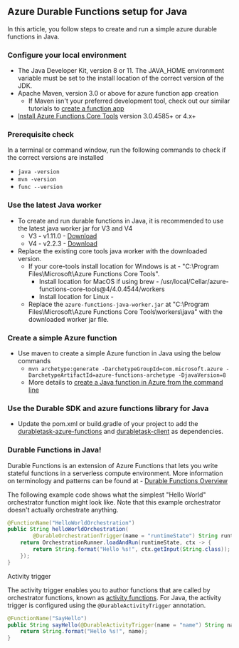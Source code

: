## Azure Durable Functions setup for Java

In this article, you follow steps to create and run a simple azure durable functions in Java.

### Configure your local environment
- The Java Developer Kit, version 8 or 11. The JAVA_HOME environment variable must be set to the install location of the correct version of the JDK.
- Apache Maven, version 3.0 or above for azure function app creation 
  - If Maven isn't your preferred development tool, check out our similar tutorials to [create a function app](https://docs.microsoft.com/en-us/azure/azure-functions/create-first-function-cli-java?tabs=bash%2Cazure-cli%2Cbrowser)
- [Install Azure Functions Core Tools](https://docs.microsoft.com/en-us/azure/azure-functions/functions-run-local?tabs=v4%2Cwindows%2Ccsharp%2Cportal%2Cbash) version 3.0.4585+ or 4.x+


### Prerequisite check
In a terminal or command window, run the following commands to check if the correct versions are installed 
- `java -version`
- `mvn -version`
- `func --version` 

### Use the latest Java worker 
- To create and run durable functions in Java, it is recommended to use the latest java worker jar for V3 and V4
  - V3 - v1.11.0 - [Download](https://javaworkerrelease.blob.core.windows.net/release/1.11.0/azure-functions-java-worker.jar?sp=r&st=2022-06-01T22:17:09Z&se=2022-12-31T07:17:09Z&spr=https&sv=2020-08-04&sr=b&sig=Lrp0sJ2q91Q2QeNIxAoy4Ulf3ewx1KdNR1td9BXDuxI%3D)
  - V4 - v2.2.3  - [Download](https://javaworkerrelease.blob.core.windows.net/release/2.2.3/azure-functions-java-worker.jar?sp=r&st=2022-06-01T22:19:48Z&se=2022-12-31T07:19:48Z&spr=https&sv=2020-08-04&sr=b&sig=N4gcAP0jVKqAdo59WxZVFDjtfaBiwCJt%2BMBajkv%2FudI%3D)
- Replace the existing core tools java worker with the downloaded version.
	- If your core-tools install location for Windows is at - "C:\Program Files\Microsoft\Azure Functions Core Tools".
		- Install location for MacOS if using brew - /usr/local/Cellar/azure-functions-core-tools@4/4.0.4544/workers
		- Install location for Linux - 
	- Replace the `azure-functions-java-worker.jar` at "C:\Program Files\Microsoft\Azure Functions Core Tools\workers\java\" with the downloaded worker jar file.

### Create a simple Azure function 
- Use maven to create a simple Azure function in Java using the below commands
  - `mvn archetype:generate -DarchetypeGroupId=com.microsoft.azure -DarchetypeArtifactId=azure-functions-archetype -DjavaVersion=8`
  - More details to [create a Java function in Azure from the command line](https://docs.microsoft.com/en-us/azure/azure-functions/create-first-function-cli-java?tabs=bash%2Cazure-cli%2Cbrowser)

### Use the Durable SDK and azure functions library for Java
- Update the pom.xml or build.gradle of your project to add the [durabletask-azure-functions](https://mvnrepository.com/artifact/com.microsoft/durabletask-azure-functions) and [durabletask-client](https://mvnrepository.com/artifact/com.microsoft/durabletask-client) as dependencies.


### Durable Functions in Java!
Durable Functions is an extension of Azure Functions that lets you write stateful functions in a serverless compute environment.
More information on terminology and patterns can be found at - [Durable Functions Overview](https://docs.microsoft.com/en-us/azure/azure-functions/durable/durable-functions-overview?tabs=java)

The following example code shows what the simplest "Hello World" orchestrator function might look like. Note that this example orchestrator doesn't actually orchestrate anything.

```java
@FunctionName("HelloWorldOrchestration")
public String helloWorldOrchestration(
        @DurableOrchestrationTrigger(name = "runtimeState") String runtimeState) {
    return OrchestrationRunner.loadAndRun(runtimeState, ctx -> {
        return String.format("Hello %s!", ctx.getInput(String.class));
    });
}
```

Activity trigger

The activity trigger enables you to author functions that are called by orchestrator functions, known as [activity functions](durable-functions-types-features-overview.md#activity-functions). For Java, the activity trigger is configured using the `@DurableActivityTrigger` annotation.

```java
@FunctionName("SayHello")
public String sayHello(@DurableActivityTrigger(name = "name") String name) {
    return String.format("Hello %s!", name);
}
```


